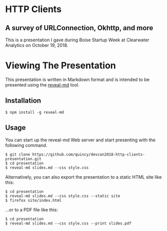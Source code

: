 # HTTP Clients
## A survey of URLConnection, Okhttp, and more
This is a presentation I gave during Boise Startup Week at Clearwater Analytics on October 19, 2018.

# Viewing The Presentation
This presentation is written in Markdown format and is intended to be presented using the [reveal-md](https://github.com/webpro/reveal-md) tool.

## Installation
    $ npm install -g reveal-md

## Usage
You can start up the reveal-md Web server and start presenting with the following command.

    $ git clone https://github.com/quincy/devcon2018-http-clients-presentation.git
    $ cd presentation
    $ reveal-md slides.md --css style.css

Alternatively, you can also export the presentation to a static HTML site like this:

    $ cd presentation
    $ reveal-md slides.md --css style.css --static site
    $ firefox site/index.html

...or to a PDF file like this:

    $ cd presentation
    $ reveal-md slides.md --css style.css --print slides.pdf

